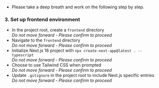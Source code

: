 - Please take a deep breath and work on the following step by step. 


### 3. Set up frontend environment
- In the project root, create a `frontend` directory  
  *Do not move forward - Please confirm to proceed*
- Navigate to the `frontend` directory  
  *Do not move forward - Please confirm to proceed*
- Initialize Next.js 18 project with `npx create-next-app@latest . --typescript`  
  *Do not move forward - Please confirm to proceed*
- Choose to use Tailwind CSS when prompted  
  *Do not move forward - Please confirm to proceed*
- Update `.gitignore` in the project root to include Next.js specific entries  
  *Do not move forward - Please confirm to proceed*
